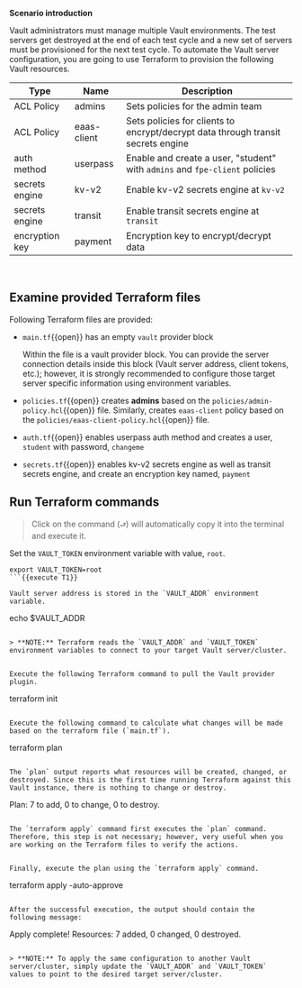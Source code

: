 **Scenario introduction**

Vault administrators must manage multiple Vault environments. The test servers get destroyed at the end of each test cycle and a new set of servers must be provisioned for the next test cycle. To automate the Vault server configuration, you are going to use Terraform to provision the following Vault resources.

| Type           | Name         | Description                           |
|----------------|--------------|---------------------------------------|
| ACL Policy     | admins       | Sets policies for the admin team  |
| ACL Policy     | eaas-client  | Sets policies for clients to encrypt/decrypt data through transit secrets engine  |
| auth method    | userpass     | Enable and create a user, "student" with `admins` and `fpe-client` policies |
| secrets engine | kv-v2        | Enable kv-v2 secrets engine at `kv-v2`  |
| secrets engine | transit      | Enable transit secrets engine at `transit`  |
| encryption key | payment      | Encryption key to encrypt/decrypt data |



<br>

## Examine provided Terraform files

Following Terraform files are provided:

- `main.tf`{{open}} has an empty `vault` provider block

  Within the file is a vault provider block. You can provide the server connection details inside this block (Vault server address, client tokens, etc.); however, it is strongly recommended to configure those target server specific information using environment variables.

- `policies.tf`{{open}} creates **admins** based on the `policies/admin-policy.hcl`{{open}} file. Similarly, creates `eaas-client` policy based on the `policies/eaas-client-policy.hcl`{{open}} file.

- `auth.tf`{{open}} enables userpass auth method and creates a user, `student` with password, `changeme`

- `secrets.tf`{{open}} enables kv-v2 secrets engine as well as transit secrets engine, and create an encryption key named, `payment`



## Run Terraform commands

> Click on the command (`⮐`) will automatically copy it into the terminal and execute it.

Set the `VAULT_TOKEN` environment variable with value, `root`.

```
export VAULT_TOKEN=root
```{{execute T1}}

Vault server address is stored in the `VAULT_ADDR` environment variable.

```
echo $VAULT_ADDR
```{{execute T1}}

> **NOTE:** Terraform reads the `VAULT_ADDR` and `VAULT_TOKEN` environment variables to connect to your target Vault server/cluster.


Execute the following Terraform command to pull the Vault provider plugin.

```
terraform init
```{{execute T1}}

Execute the following command to calculate what changes will be made based on the terraform file (`main.tf`).

```
terraform plan
```{{execute T1}}

The `plan` output reports what resources will be created, changed, or destroyed. Since this is the first time running Terraform against this Vault instance, there is nothing to change or destroy.

```
Plan: 7 to add, 0 to change, 0 to destroy.
```

The `terraform apply` command first executes the `plan` command. Therefore, this step is not necessary; however, very useful when you are working on the Terraform files to verify the actions.


Finally, execute the plan using the `terraform apply` command.

```
terraform apply -auto-approve
```{{execute T1}}

After the successful execution, the output should contain the following message:

```
Apply complete! Resources: 7 added, 0 changed, 0 destroyed.
```

> **NOTE:** To apply the same configuration to another Vault server/cluster, simply update the `VAULT_ADDR` and `VAULT_TOKEN` values to point to the desired target server/cluster.
